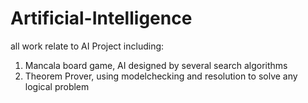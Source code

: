 # Artificial-Intelligence
all work relate to AI
Project including:
1. Mancala board game, AI designed by several search algorithms
2. Theorem Prover, using modelchecking and resolution to solve any logical problem
